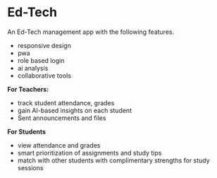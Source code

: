 # Ed-Tech

An Ed-Tech management app with the following features.
- responsive design
- pwa
- role based login
- ai analysis
- collaborative tools

**For Teachers:**
- track student attendance, grades
- gain AI-based insights on each student
- Sent announcements and files

**For Students**
- view attendance and grades
- smart prioritization of assignments and study tips
- match with other students with complimentary strengths for study sessions
